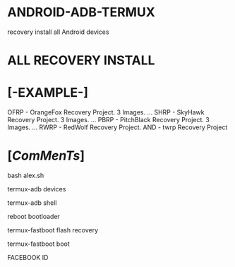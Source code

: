 # ANDROID-ADB-TERMUX

recovery install all Android devices

# ALL RECOVERY INSTALL



#    [-EXAMPLE-]

OFRP - OrangeFox Recovery Project. 3 Images. ...
SHRP - SkyHawk Recovery Project. 3 Images. ...
PBRP - PitchBlack Recovery Project. 3 Images. ...
RWRP - RedWolf Recovery Project.
AND  - twrp Recovery Project




#  [_ComMenTs_]

bash alex.sh

termux-adb devices

termux-adb shell

reboot bootloader

termux-fastboot flash recovery    

termux-fastboot boot


FACEBOOK ID 
